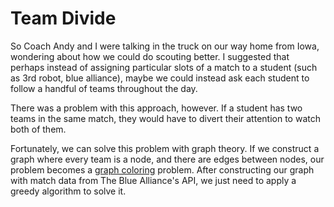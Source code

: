 # Team Divide

So Coach Andy and I were talking in the truck on our way home from Iowa, wondering about how we could do scouting better. I suggested
that perhaps instead of assigning particular slots of a match to a student (such as 3rd robot, blue alliance), maybe we could instead ask each student to follow a handful of teams throughout the day.

There was a problem with this approach, however. If a student has two teams in the same match, they would have to divert their attention to watch both of them.

Fortunately, we can solve this problem with graph theory. If we construct a graph where every team is a node, and there are edges between nodes, our problem becomes a [graph coloring](https://en.wikipedia.org/wiki/Graph_coloring) problem. After constructing our graph with match data from The Blue Alliance's API, we just need to apply a greedy algorithm to solve it.
